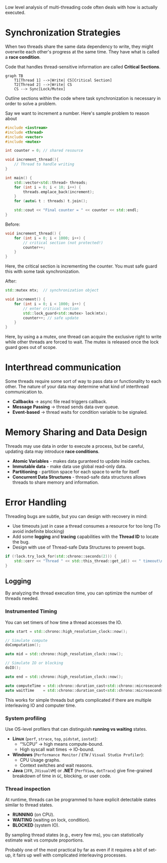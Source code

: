 Low level analysis of multi-threading code often deals with how is actually executed. 

# Synchronization Strategies
When two threads share the same data dependency to write, they might overwrite each other's progress at the same time. They have what is called a **race condition**.

Code that handles thread-sensitive information are called **Critical Sections**.

```mermaid
graph TB
    T1[Thread 1] -->|Write| CS[Critical Section]
    T2[Thread 2] -->|Write| CS
    CS --> Sync[Lock/Mutex]

```

Outline sections within the code where task synchronization is necessary in order to solve a problem.

Say we want to increment a number. Here's sample problem to reason about

```cpp
#include <iostream>
#include <thread>
#include <vector>
#include <mutex>

int counter = 0; // shared resource

void increment_thread(){
	// Thread to handle writing
}

int main() {
    std::vector<std::thread> threads;
    for (int i = 0; i < 10; i++) {
        threads.emplace_back(increment);
    }
    for (auto& t : threads) t.join();

    std::cout << "Final counter = " << counter << std::endl;
}
```

Before:
```cpp
void increment_thread() {
    for (int i = 0; i < 1000; i++) {
	    // critical section (not protected!)
        counter++; 
    }
}
```

Here, the critical section is incrementing the counter. You must safe guard this with some task synchronization.

After:
```cpp
std::mutex mtx;  // synchronization object

void increment() {
    for (int i = 0; i < 1000; i++) {
	    // enter critical section
        std::lock_guard<std::mutex> lock(mtx); 
        counter++; // safe update
    }
}
```

Here, by using a a mutex, one thread can acquire the exclusive right to write while other threads are forced to wait. The mutex is released once the lock guard goes out of scope.

# Interthread communication

Some threads require some sort of way to pass data or functionality to each other. The nature of your data may determine what kind of interthread communication to. 

- **Callbacks** → async file read triggers callback.
- **Message Passing** → thread sends data over queue.
- **Event-based** → thread waits for condition variable to be signaled.

# Memory Sharing and Data Design
Threads may use data in order to execute a process, but be careful, updating data may introduce **race conditions**. 

- **Atomic Variables** - makes data guranteed to update inside caches.
- **Immutable data** - make data use global read-only data.
- **Partitioning** - partition space for each space to write for itself
- **Concurrent Data Structures** - thread-safe data structures allows threads to share memory and information.

# Error Handling

Threading bugs are subtle, but you can design with recovery in mind:

- Use timeouts just in case a thread consumes a resource for too long (To avoid indefinite blocking) 
- Add some **logging** and **tracing** capabilities with the **Thread ID** to locate the bug.
- Design with use of Thread-safe Data Structures to prevent bugs. 

```cpp
if (!lock.try_lock_for(std::chrono::seconds(2))) {
    std::cerr << "Thread " << std::this_thread::get_id() << " timeout\n";
}
```

## Logging

By analyzing the thread execution time, you can optimize the number of threads needed.

### Instrumented Timing
You can set timers of how time a thread accesses the IO.

```cpp
auto start = std::chrono::high_resolution_clock::now();

// Simulate compute
doComputation();

auto mid = std::chrono::high_resolution_clock::now();

// Simulate IO or blocking
doIO();

auto end = std::chrono::high_resolution_clock::now();

auto computeTime = std::chrono::duration_cast<std::chrono::microseconds>(mid - start).count();
auto waitTime    = std::chrono::duration_cast<std::chrono::microseconds>(end - mid).count();

```

This works for simple threads but gets complicated if there are multiple interleaving IO and computer time.

### System profiling

Use OS-level profilers that can distinguish **running vs waiting** states.

- **Linux** (`perf`, `strace`, `top`, `pidstat`, `iostat`):
    - “%CPU” → high means compute-bound.
    - High syscall wait times → IO-bound.
- **Windows** (`Performance Monitor` / `ETW` / `Visual Studio Profiler`):
    - CPU Usage graphs.
    - Context switches and wait reasons.
- **Java** (`JFR`, `JVisualVM`) or **.NET** (`PerfView`, `dotTrace`) give fine-grained breakdown of time in `GC`, blocking, or user code.

### Thread inspection

At runtime, threads can be programmed to have explicit detectable states similar to thread states.

- **RUNNING** (on CPU).    
- **WAITING** (waiting on lock, condition).
- **BLOCKED** (system IO).
    
By sampling thread states (e.g., every few ms), you can statistically estimate wait vs compute proportions. 

Probably one of the most practical by far as even if it requires a bit of set-up, it fairs up well with complicated interleaving processes.